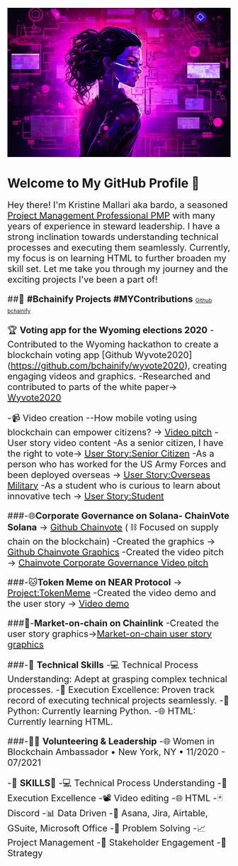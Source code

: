 ![My Image](https://github.com/kristinemallari/kristine.mallari/blob/main/cyberpunk.png?raw=true)

# Welcome to My GitHub Profile 👋
<span style="font-size:20px;">

Hey there! I'm Kristine Mallari aka bardo, a seasoned [Project Management Professional PMP](https://www.credly.com/badges/f770afea-1516-4b9e-861e-f1f0f3e78580/public_url) with many years of experience in steward leadership. I have a strong inclination towards understanding technical processes and executing them seamlessly. Currently, my focus is on learning HTML to further broaden my skill set. Let me take you through my journey and the exciting projects I've been a part of!

##🚀 **#Bchainify Projects #MYContributions**
<span style="font-size:12px;">
[Github bchainify](https://github.com/bchainify)

🏆 **Voting app for the Wyoming elections 2020** 
-Contributed to the Wyoming hackathon to create a blockchain voting app [Github Wyvote2020] (https://github.com/bchainify/wyvote2020), creating engaging videos and graphics.
-Researched and contributed to parts of the white paper→ [Wyvote2020](https://devpost.com/software/wyvote2020-cjaqm2)

-📹 Video creation
--How mobile voting using blockchain can empower citizens? → [Video pitch](https://vimeo.com/manage/videos/468403729)
-User story video content 
-As a senior citizen, I have the right to vote→ [User Story:Senior Citizen](https://vimeo.com/manage/videos/4679957380)
-As a person who has worked for the US Army Forces and  been deployed overseas → [User Story:Overseas Military](https://vimeo.com/manage/videos/467997850)
-As a student who is curious to learn about innovative tech → [User Story:Student](https://vimeo.com/manage/videos/468016083)

###-🌐**Corporate Governance on Solana- ChainVote Solana** → [Github Chainvote](https://github.com/bchainify/chainvote-solana/wiki) ( ⛓️ Focused on supply chain on the blockchain)
-Created the graphics → [Github Chainvote Graphics](https://github.com/bchainify/chainvote-solana/wiki)
-Created the video pitch → [Chainvote Corporate Governance Video pitch](https://www.youtube.com/watch?v=KT5GeZ5lXjU)

###-🐱**Token Meme on NEAR Protocol** → [Project:TokenMeme](https://devfolio.co/projects/token-meme-9c10)
-Created the video demo and the user story → [Video demo](https://www.youtube.com/watch?v=qaOxv0mNkAw)

###🛒-**Market-on-chain on Chainlink**
-Created the user story graphics→[Market-on-chain user story graphics](https://github.com/bchainify/chainlink-supply-chain/wiki)

###-🌟 **Technical Skills**
-💻 Technical Process Understanding: Adept at grasping complex technical processes.
-🚀 Execution Excellence: Proven track record of executing technical projects seamlessly.
-🐍 Python: Currently learning Python.
-🌐 HTML: Currently learning HTML.


###-👩‍💼 **Volunteering & Leadership**
-🌐 Women in Blockchain Ambassador • New York, NY • 11/2020 - 07/2021


-🚀 **SKILLS**🚀
-💻 Technical Process Understanding
-🚀 Execution Excellence
-📽️ Video editing
-🌐 HTML
-🃏 Discord
-📊 Data Driven
-📆 Asana, Jira, Airtable, GSuite, Microsoft Office
-🤔 Problem Solving
-📈 Project Management
-🤝 Stakeholder Engagement
-🎯 Strategy

